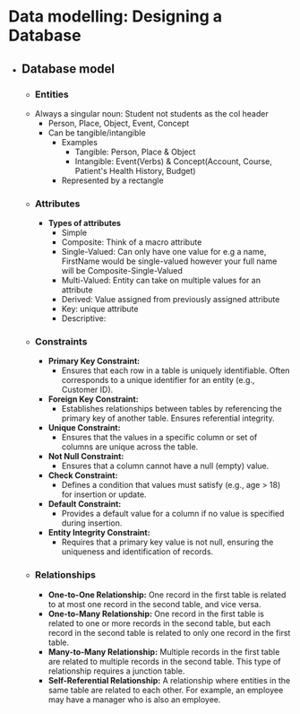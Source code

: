 # Data modelling: Designing a Database

- ## Database model
	- ### Entities 
	- Always a singular noun: Student not students as the col header
		- Person, Place, Object, Event, Concept
		- Can be tangible/intangible
			- Examples
				- Tangible: Person, Place & Object
				- Intangible: Event(Verbs) & Concept(Account, Course, Patient's Health History, Budget)
			- Represented by a rectangle
	- ### Attributes
		- **Types of attributes**
			- Simple
			- Composite: Think of a macro attribute
			- Single-Valued: Can only have one value for e.g a name, FirstName would be single-valued however your full name will be Composite-Single-Valued
			- Multi-Valued: Entity can take on multiple values for an attribute
			- Derived: Value assigned from previously assigned attribute
			- Key: unique attribute
			- Descriptive:
	- ### Constraints
		- **Primary Key Constraint:** 
			- Ensures that each row in a table is uniquely identifiable. Often corresponds to a unique identifier for an entity (e.g., Customer ID).
		- **Foreign Key Constraint:** 
			- Establishes relationships between tables by referencing the primary key of another table. Ensures referential integrity.
		- **Unique Constraint:** 
			- Ensures that the values in a specific column or set of columns are unique across the table.
		- **Not Null Constraint:** 
			- Ensures that a column cannot have a null (empty) value.
		- **Check Constraint:** 
			- Defines a condition that values must satisfy (e.g., age > 18) for insertion or update.
		- **Default Constraint:** 
			- Provides a default value for a column if no value is specified during insertion.
		- **Entity Integrity Constraint:** 
			- Requires that a primary key value is not null, ensuring the uniqueness and identification of records.
	- ### Relationships
		- **One-to-One Relationship:** One record in the first table is related to at most one record in the second table, and vice versa.
		- **One-to-Many Relationship:** One record in the first table is related to one or more records in the second table, but each record in the second table is related to only one record in the first table.
		- **Many-to-Many Relationship:** Multiple records in the first table are related to multiple records in the second table. This type of relationship requires a junction table.
		- **Self-Referential Relationship:** A relationship where entities in the same table are related to each other. For example, an employee may have a manager who is also an employee.